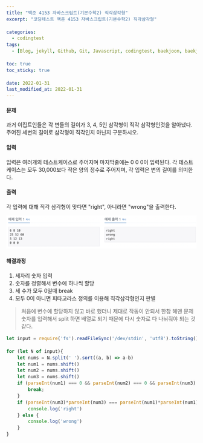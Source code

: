 ```yaml
---
title: "백준 4153 자바스크립트(기본수학2) 직각삼각형"
excerpt: "코딩테스트 백준 4153 자바스크립트(기본수학2) 직각삼각형"

categories:
  - codingtest
tags:
  - [Blog, jekyll, Github, Git, Javascript, codingtest, baekjoon, baekjoon 2750, Node.js, 백준, 노드, 코딩테스트, 백준 4153 자바스크립트, 백준 4153 javascript ]

toc: true
toc_sticky: true
 
date: 2022-01-31
last_modified_at: 2022-01-31
---
```

#### 문제
과거 이집트인들은 각 변들의 길이가 3, 4, 5인 삼각형이 직각 삼각형인것을 알아냈다. 주어진 세변의 길이로 삼각형이 직각인지 아닌지 구분하시오.

#### 입력
입력은 여러개의 테스트케이스로 주어지며 마지막줄에는 0 0 0이 입력된다. 각 테스트케이스는 모두 30,000보다 작은 양의 정수로 주어지며, 각 입력은 변의 길이를 의미한다.

#### 출력
각 입력에 대해 직각 삼각형이 맞다면 "right", 아니라면 "wrong"을 출력한다.

![1427](/assets/images/4153.png)

#### 해결과정
1. 세자리 숫자 입력
2. 숫자를 정렬해서 변수에 하나씩 할당
3. 세 수가 모두 0일때 break
4. 모두 0이 아니면 피타고라스 정의를 이용해 직각삼각형인지 판별

> 처음에 변수에 할당하지 않고 바로 했더니 제대로 작동이 안되서 한참 헤맨 문제
숫자를 입력해서 split 하면 배열로 되기 때문에 다시 숫자로 다 나눠줘야 되는 것 같다.


```javascript
let input = require('fs').readFileSync('/dev/stdin', 'utf8').toString().trim().split('\n');

for (let N of input){
    let nums = N.split(' ').sort((a, b) => a-b)
    let num1 = nums.shift()
    let num2 = nums.shift()
    let num3 = nums.shift()
    if (parseInt(num1) === 0 && parseInt(num2) === 0 && parseInt(num3) === 0){
        break;
    }
    if (parseInt(num3)*parseInt(num3) === parseInt(num1)*parseInt(num1) + parseInt(num2)*parseInt(num2)){
        console.log('right')
    } else {
        console.log('wrong')
    }
}
```

